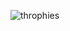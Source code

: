 ![throphies]([https://github-profile-trophy.vercel.app/?username=mbarzda](https://github-profile-trophy.vercel.app/?username=mbarzda&column=3&margin-w=8&margin-h=8&no-frame=true))

